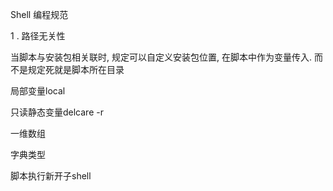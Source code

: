 Shell 编程规范

1 . 路径无关性

当脚本与安装包相关联时, 规定可以自定义安装包位置, 在脚本中作为变量传入. 而不是规定死就是脚本所在目录


局部变量local

只读静态变量delcare -r

一维数组

字典类型

脚本执行新开子shell